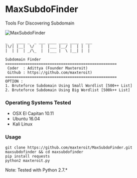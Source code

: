# MaxSubdoFinder
Tools For Discovering Subdomain


![MaxSubdoFinder](https://camo.githubusercontent.com/d3b299f454a262c821ad8b1e4d77945326252df4/68747470733a2f2f332e62702e626c6f6773706f742e636f6d2f2d6168786345713838654c772f584a4a62786951745a49492f41414141414141414267732f38674e6e5458496b6f33514f776330486c42753062425866494767643435464a67434c63424741732f73313630302f53637265656e73686f7425324266726f6d253242323031392d30332d323025324232322d32362d34382e706e67)

```
_  _ ____ _  _ ___ ____ ____ ____ _ ___ 
|\/| |__|  \/   |  |___ |__/ |  | |  |  
|  | |  | _/\_  |  |___ |  \ |__| |  |  
                                        
Subdomain Finder
==================================================
 Coder  : Adittya (Founder Maxteroit)
 Github : https://github.com/maxteroit)
==================================================
OPTION :
1. Bruteforce Subdomain Using Small Wordlist [500++ List]
2. Bruteforce Subdomain Using Big Wordlist [500k++ List]
```

### Operating Systems Tested
- OSX El Capitan 10.11
- Ubuntu 16.04
- Kali Linux

### Usage
```
git clone https://github.com/maxteroit/MaxSubdoFinder.git maxsubdofinder && cd maxsubdofinder
pip install requests
python2 maxteroit.py
```
Note: Tested with Python 2.7.*
